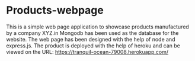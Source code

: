 # Products-webpage
This is a simple web page application to showcase products manufactured by a company XYZ.in
Mongodb has been used as the database for the website.
The web page has been designed with the help of node and express.js.
The product is deployed with the help of heroku and can be viewed on the URL:
https://tranquil-ocean-79008.herokuapp.com/
